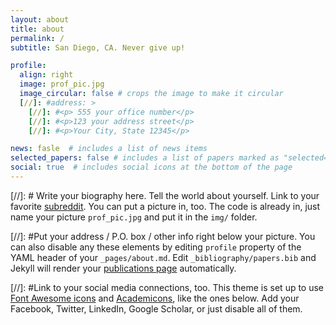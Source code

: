 ```yaml
---
layout: about
title: about
permalink: /
subtitle: San Diego, CA. Never give up!

profile:
  align: right
  image: prof_pic.jpg
  image_circular: false # crops the image to make it circular
  [//]: #address: >
    [//]: #<p> 555 your office number</p>
    [//]: #<p>123 your address street</p>
    [//]: #<p>Your City, State 12345</p> 

news: fasle  # includes a list of news items
selected_papers: false # includes a list of papers marked as "selected={true}"
social: true  # includes social icons at the bottom of the page
---
```


[//]: # Write your biography here. Tell the world about yourself. Link to your favorite [subreddit](http://reddit.com). You can put a picture in, too. The code is already in, just name your picture `prof_pic.jpg` and put it in the `img/` folder.

[//]: #Put your address / P.O. box / other info right below your picture. You can also disable any these elements by editing `profile` property of the YAML header of your `_pages/about.md`. Edit `_bibliography/papers.bib` and Jekyll will render your [publications page](/al-folio/publications/) automatically.

[//]: #Link to your social media connections, too. This theme is set up to use [Font Awesome icons](http://fortawesome.github.io/Font-Awesome/) and [Academicons](https://jpswalsh.github.io/academicons/), like the ones below. Add your Facebook, Twitter, LinkedIn, Google Scholar, or just disable all of them.

